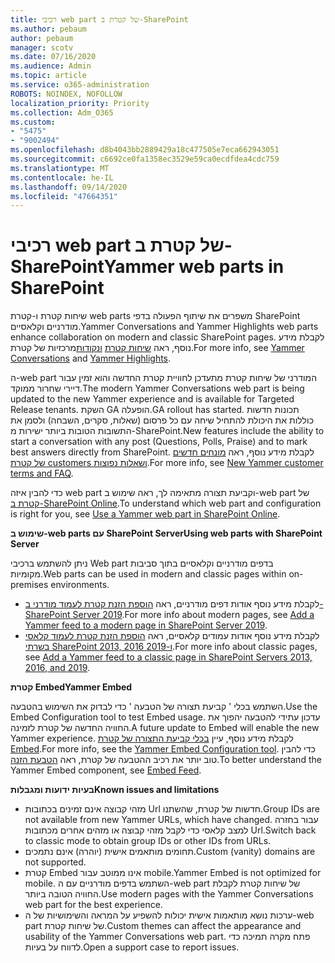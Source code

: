 ```yaml
---
title: רכיבי web part של קטרת ב-SharePoint
ms.author: pebaum
author: pebaum
manager: scotv
ms.date: 07/16/2020
ms.audience: Admin
ms.topic: article
ms.service: o365-administration
ROBOTS: NOINDEX, NOFOLLOW
localization_priority: Priority
ms.collection: Adm_O365
ms.custom:
- "5475"
- "9002494"
ms.openlocfilehash: d8b4043bb2889429a18c477505e7eca662943051
ms.sourcegitcommit: c6692ce0fa1358ec3529e59ca0ecdfdea4cdc759
ms.translationtype: MT
ms.contentlocale: he-IL
ms.lasthandoff: 09/14/2020
ms.locfileid: "47664351"
---
```

# <a name="yammer-web-parts-in-sharepoint"></a><span data-ttu-id="e3585-102">רכיבי web part של קטרת ב-SharePoint</span><span class="sxs-lookup"><span data-stu-id="e3585-102">Yammer web parts in SharePoint</span></span>

<span data-ttu-id="e3585-103">שיחות קטרת ו-קטרת web parts משפרים את שיתוף הפעולה בדפי SharePoint מודרניים וקלאסיים.</span><span class="sxs-lookup"><span data-stu-id="e3585-103">Yammer Conversations and Yammer Highlights web parts enhance collaboration on modern and classic SharePoint pages.</span></span> <span data-ttu-id="e3585-104">לקבלת מידע נוסף, ראה [שיחות קטרת](https://support.microsoft.com/office/use-a-yammer-web-part-in-sharepoint-online-a53cfa0c-3d09-42c8-a286-1038a81c59da#conversations)  [ונקודות](https://support.microsoft.com/office/use-a-yammer-web-part-in-sharepoint-online-a53cfa0c-3d09-42c8-a286-1038a81c59da#highlights)מרכזיות של קטרת.</span><span class="sxs-lookup"><span data-stu-id="e3585-104">For more info, see [Yammer Conversations](https://support.microsoft.com/office/use-a-yammer-web-part-in-sharepoint-online-a53cfa0c-3d09-42c8-a286-1038a81c59da#conversations)  and  [Yammer Highlights](https://support.microsoft.com/office/use-a-yammer-web-part-in-sharepoint-online-a53cfa0c-3d09-42c8-a286-1038a81c59da#highlights).</span></span>    

<span data-ttu-id="e3585-105">ה-web part המודרני של שיחות קטרת מתעדכן לחוויית קטרת החדשה והוא זמין עבור דיירי שחרור ממוקד.</span><span class="sxs-lookup"><span data-stu-id="e3585-105">The modern Yammer Conversations web part is being updated to the new Yammer experience and is available for Targeted Release tenants.</span></span> <span data-ttu-id="e3585-106">השקת GA הופעלה.</span><span class="sxs-lookup"><span data-stu-id="e3585-106">GA rollout has started.</span></span> <span data-ttu-id="e3585-107">תכונות חדשות כוללות את היכולת להתחיל שיחה עם כל פרסום (שאלות, סקרים, השבחה) ולסמן את התשובות הטובות ביותר ישירות מ-SharePoint.</span><span class="sxs-lookup"><span data-stu-id="e3585-107">New features include the ability to start a conversation with any post (Questions, Polls, Praise) and to mark best answers directly from SharePoint.</span></span> <span data-ttu-id="e3585-108">לקבלת מידע נוסף, ראה [מונחים חדשים של קטרת customers ושאלות נפוצות](https://docs.microsoft.com/yammer/get-started-with-yammer/newyammer-faq).</span><span class="sxs-lookup"><span data-stu-id="e3585-108">For more info, see [New Yammer customer terms and FAQ](https://docs.microsoft.com/yammer/get-started-with-yammer/newyammer-faq).</span></span>

 <span data-ttu-id="e3585-109">כדי להבין איזה web part וקביעת תצורה מתאימה לך, ראה שימוש ב-web part של [קטרת ב-SharePoint Online](https://support.microsoft.com/office/use-a-yammer-web-part-in-sharepoint-online-a53cfa0c-3d09-42c8-a286-1038a81c59da).</span><span class="sxs-lookup"><span data-stu-id="e3585-109">To understand which web part and configuration is right for you, see [Use a Yammer web part in SharePoint Online](https://support.microsoft.com/office/use-a-yammer-web-part-in-sharepoint-online-a53cfa0c-3d09-42c8-a286-1038a81c59da).</span></span>  

<span data-ttu-id="e3585-110">**שימוש ב-web parts עם SharePoint Server**</span><span class="sxs-lookup"><span data-stu-id="e3585-110">**Using web parts with SharePoint Server**</span></span>  

<span data-ttu-id="e3585-111">ניתן להשתמש ברכיבי Web part בדפים מודרניים וקלאסיים בתוך סביבות מקומיות.</span><span class="sxs-lookup"><span data-stu-id="e3585-111">Web parts can be used in modern and classic pages within on-premises environments.</span></span>

- <span data-ttu-id="e3585-112">לקבלת מידע נוסף אודות דפים מודרניים, ראה [הוספת הזנת קטרת לעמוד מודרני ב-SharePoint Server 2019](https://docs.microsoft.com/yammer/integrate-yammer-with-other-apps/embed-a-feed-into-a-sharepoint-site#add-a-yammer-feed-to-a-modern-page-in-sharepoint-server-2019).</span><span class="sxs-lookup"><span data-stu-id="e3585-112">For more info about modern pages, see [Add a Yammer feed to a modern page in SharePoint Server 2019](https://docs.microsoft.com/yammer/integrate-yammer-with-other-apps/embed-a-feed-into-a-sharepoint-site#add-a-yammer-feed-to-a-modern-page-in-sharepoint-server-2019).</span></span> 
- <span data-ttu-id="e3585-113">לקבלת מידע נוסף אודות עמודים קלאסיים, ראה [הוספת הזנת קטרת לעמוד קלאסי בשרתי SharePoint 2013, 2016 ו-2019](https://docs.microsoft.com/yammer/integrate-yammer-with-other-apps/embed-a-feed-into-a-sharepoint-site#add-a-yammer-feed-to-a-classic-page-in-sharepoint-servers-2013-2016-and-2019).</span><span class="sxs-lookup"><span data-stu-id="e3585-113">For more info about classic pages, see [Add a Yammer feed to a classic page in SharePoint Servers 2013, 2016, and 2019](https://docs.microsoft.com/yammer/integrate-yammer-with-other-apps/embed-a-feed-into-a-sharepoint-site#add-a-yammer-feed-to-a-classic-page-in-sharepoint-servers-2013-2016-and-2019).</span></span>

<span data-ttu-id="e3585-114">**קטרת Embed**</span><span class="sxs-lookup"><span data-stu-id="e3585-114">**Yammer Embed**</span></span>  

<span data-ttu-id="e3585-115">השתמש בכלי ' קביעת תצורה של הטבעה ' כדי לבדוק את השימוש בהטבעה.</span><span class="sxs-lookup"><span data-stu-id="e3585-115">Use the Embed Configuration tool to test Embed usage.</span></span> <span data-ttu-id="e3585-116">עדכון עתידי להטבעה יהפוך את החוויה החדשה של קטרת לזמינה.</span><span class="sxs-lookup"><span data-stu-id="e3585-116">A future update to Embed will enable the new Yammer experience.</span></span> <span data-ttu-id="e3585-117">לקבלת מידע נוסף, עיין [בכלי קביעת התצורה של קטרת Embed](https://aka.ms/YammerEmbedConfigureTool).</span><span class="sxs-lookup"><span data-stu-id="e3585-117">For more info, see the [Yammer Embed Configuration tool](https://aka.ms/YammerEmbedConfigureTool).</span></span> <span data-ttu-id="e3585-118">כדי להבין טוב יותר את רכיב ההטבעה של קטרת, ראה [הטבעת הזנה](https://aka.ms/YammerDevDocs).</span><span class="sxs-lookup"><span data-stu-id="e3585-118">To better understand the Yammer Embed component, see [Embed Feed](https://aka.ms/YammerDevDocs).</span></span>

<span data-ttu-id="e3585-119">**בעיות ידועות ומגבלות**</span><span class="sxs-lookup"><span data-stu-id="e3585-119">**Known issues and limitations**</span></span>

- <span data-ttu-id="e3585-120">מזהי קבוצה אינם זמינים בכתובות Url חדשות של קטרת, שהשתנו.</span><span class="sxs-lookup"><span data-stu-id="e3585-120">Group IDs are not available from new Yammer URLs, which have changed.</span></span> <span data-ttu-id="e3585-121">עבור בחזרה למצב קלאסי כדי לקבל מזהי קבוצה או מזהים אחרים מכתובות Url.</span><span class="sxs-lookup"><span data-stu-id="e3585-121">Switch back to classic mode to obtain group IDs or other IDs from URLs.</span></span>
- <span data-ttu-id="e3585-122">תחומים מותאמים אישית (יוהרה) אינם נתמכים.</span><span class="sxs-lookup"><span data-stu-id="e3585-122">Custom (vanity) domains are not supported.</span></span>
- <span data-ttu-id="e3585-123">קטרת Embed אינו ממוטב עבור mobile.</span><span class="sxs-lookup"><span data-stu-id="e3585-123">Yammer Embed is not optimized for mobile.</span></span> <span data-ttu-id="e3585-124">השתמש בדפים מודרניים עם ה-web part של שיחות קטרת לקבלת החוויה הטובה ביותר.</span><span class="sxs-lookup"><span data-stu-id="e3585-124">Use modern pages with the Yammer Conversations web part for the best experience.</span></span>
- <span data-ttu-id="e3585-125">ערכות נושא מותאמות אישית יכולות להשפיע על המראה והשימושיות של ה-web part של שיחות קטרת.</span><span class="sxs-lookup"><span data-stu-id="e3585-125">Custom themes can affect the appearance and usability of the Yammer Conversations web part.</span></span> <span data-ttu-id="e3585-126">פתח מקרה תמיכה כדי לדווח על בעיות.</span><span class="sxs-lookup"><span data-stu-id="e3585-126">Open a support case to report issues.</span></span>